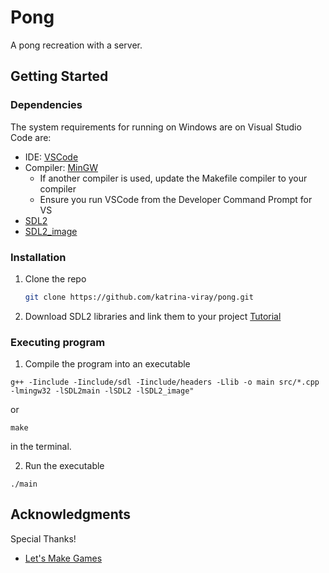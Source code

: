 # Pong
A pong recreation with a server.
## Getting Started

### Dependencies
The system requirements for running on Windows are on Visual Studio Code are:
* IDE: [VSCode](https://code.visualstudio.com/docs/languages/cpp)
* Compiler: [MinGW](https://code.visualstudio.com/docs/cpp/config-mingw#_prerequisites)
  * If another compiler is used, update the Makefile compiler to your compiler
  * Ensure you run VSCode from the Developer Command Prompt for VS
* [SDL2](https://www.libsdl.org/)
* [SDL2_image](https://github.com/libsdl-org/SDL_image)

### Installation

1. Clone the repo
    ```sh
    git clone https://github.com/katrina-viray/pong.git
    ```
2. Download SDL2 libraries and link them to your project
  [Tutorial](https://www.youtube.com/watch?v=9Ca-RVPwnBE)

### Executing program

1. Compile the program into an executable
```
g++ -Iinclude -Iinclude/sdl -Iinclude/headers -Llib -o main src/*.cpp -lmingw32 -lSDL2main -lSDL2 -lSDL2_image"
```
or
```
make
```
in the terminal.

2. Run the executable
```
./main
```

## Acknowledgments

Special Thanks!
* [Let's Make Games](https://www.youtube.com/watch?v=QQzAHcojEKg&list=PLhfAbcv9cehhkG7ZQK0nfIGJC_C-wSLrx)